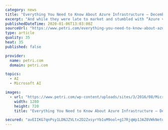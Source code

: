 ```yaml
---
category: news
title: "Everything You Need to Know About Azure Infrastructure – December 2019 Edition"
excerpt: "And while they were late to market and stumbled with “Azure v1”, they evolved and focused on the rights things: hybrid, customer feedback, and developing for future trends such as containers, AI/machine learning, and IoT. Ask yourself this: would an organization such as the US military have a lot of devices to manage, a need for off-site ..."
publishedDateTime: 2020-01-06T13:03:00Z
sourceUrl: "https://www.petri.com/everything-you-need-to-know-about-azure-infrastructure-december-2019-edition"
type: article
quality: 35
heat: 35
published: false

provider:
  name: petri.com
  domain: petri.com

topics:
  - AI
  - Microsoft AI

images:
  - url: "https://www.petri.com/wp-content/uploads/sites/3/2016/08/Microsoft-Azure-cloud-hero.png"
    width: 1280
    height: 720
    title: "Everything You Need to Know About Azure Infrastructure – December 2019 Edition"

secured: "avEIIKG7qnPsy1LDNJZVLtx2D2ZxsyrYb1uM9ool+g17RjqWp1JAZ0VWkNetqrBncWhuqs1RQ053KRpGxH+6jZDGVZfA04N9pc9IVB0kwY2/FATOWuAp4MLbi1WTgwceN9OY3W1K5OWqB9XqMfNGyRcFvFnyMQxFgfjMAWQv3xut5kLqkg36Rf5AFYG16Mhzga7j0BwIL49yICKhIk1oVDcJtuo/dqaHbDvT/M2hFb+vMfq5MtYlegFjN8H8krLgrtCBkTsvpOuKjdcvb3+5y1pJumcluj41vKu7zS/gOi0ImuR5e4ZJOpQNsHbsxYVW;88IY7h04Y0Yx4ma/DIOEpQ=="
---
```



